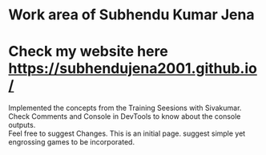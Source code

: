 # Work area of Subhendu Kumar Jena
# Check my website here https://subhendujena2001.github.io/

Implemented the concepts from the Training Seesions with Sivakumar.<br>
Check Comments and Console in DevTools to know about the console outputs.
<br>Feel free to suggest Changes. This is an initial page. suggest simple yet engrossing games to be incorporated.
